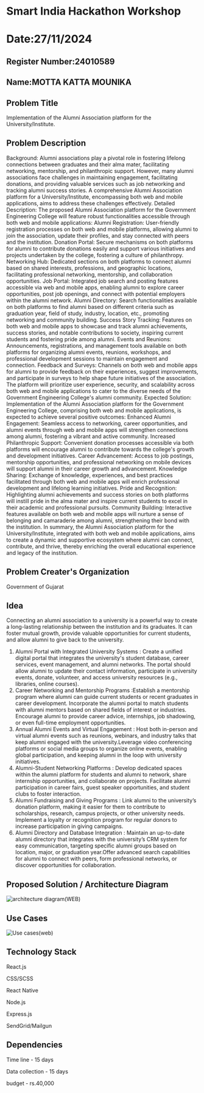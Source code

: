 # Smart India Hackathon Workshop
# Date:27/11/2024
## Register Number:24010589
## Name:MOTTA KATTA MOUNIKA
## Problem Title
Implementation of the Alumni Association platform for the University/Institute.
## Problem Description
Background: Alumni associations play a pivotal role in fostering lifelong connections between graduates and their alma mater, facilitating networking, mentorship, and philanthropic support. However, many alumni associations face challenges in maintaining engagement, facilitating donations, and providing valuable services such as job networking and tracking alumni success stories. A comprehensive Alumni Association platform for a University/Institute, encompassing both web and mobile applications, aims to address these challenges effectively. Detailed Description: The proposed Alumni Association platform for the Government Engineering College will feature robust functionalities accessible through both web and mobile applications: Alumni Registration: User-friendly registration processes on both web and mobile platforms, allowing alumni to join the association, update their profiles, and stay connected with peers and the institution. Donation Portal: Secure mechanisms on both platforms for alumni to contribute donations easily and support various initiatives and projects undertaken by the college, fostering a culture of philanthropy. Networking Hub: Dedicated sections on both platforms to connect alumni based on shared interests, professions, and geographic locations, facilitating professional networking, mentorship, and collaboration opportunities. Job Portal: Integrated job search and posting features accessible via web and mobile apps, enabling alumni to explore career opportunities, post job openings, and connect with potential employers within the alumni network. Alumni Directory: Search functionalities available on both platforms to find alumni based on different criteria such as graduation year, field of study, industry, location, etc., promoting networking and community building. Success Story Tracking: Features on both web and mobile apps to showcase and track alumni achievements, success stories, and notable contributions to society, inspiring current students and fostering pride among alumni. Events and Reunions: Announcements, registrations, and management tools available on both platforms for organizing alumni events, reunions, workshops, and professional development sessions to maintain engagement and connection. Feedback and Surveys: Channels on both web and mobile apps for alumni to provide feedback on their experiences, suggest improvements, and participate in surveys to help shape future initiatives of the association. The platform will prioritize user experience, security, and scalability across both web and mobile applications to cater to the diverse needs of the Government Engineering College's alumni community. Expected Solution: Implementation of the Alumni Association platform for the Government Engineering College, comprising both web and mobile applications, is expected to achieve several positive outcomes: Enhanced Alumni Engagement: Seamless access to networking, career opportunities, and alumni events through web and mobile apps will strengthen connections among alumni, fostering a vibrant and active community. Increased Philanthropic Support: Convenient donation processes accessible via both platforms will encourage alumni to contribute towards the college's growth and development initiatives. Career Advancement: Access to job postings, mentorship opportunities, and professional networking on mobile devices will support alumni in their career growth and advancement. Knowledge Sharing: Exchange of knowledge, experiences, and best practices facilitated through both web and mobile apps will enrich professional development and lifelong learning initiatives. Pride and Recognition: Highlighting alumni achievements and success stories on both platforms will instill pride in the alma mater and inspire current students to excel in their academic and professional pursuits. Community Building: Interactive features available on both web and mobile apps will nurture a sense of belonging and camaraderie among alumni, strengthening their bond with the institution. In summary, the Alumni Association platform for the University/Institute, integrated with both web and mobile applications, aims to create a dynamic and supportive ecosystem where alumni can connect, contribute, and thrive, thereby enriching the overall educational experience and legacy of the institution.
## Problem Creater's Organization
Government of Gujarat

## Idea
Connecting an alumni association to a university is a powerful way to create a long-lasting relationship between the institution and its graduates. It can foster mutual growth, provide valuable opportunities for current students, and allow alumni to give back to the university.
1. Alumni Portal with Integrated University Systems : Create a unified digital portal that integrates the university's student database, career services, event management, and alumni networks. The portal should allow alumni to update their contact information, participate in university events, donate, volunteer, and access university resources (e.g., libraries, online courses).
2. Career Networking and Mentorship Programs :Establish a mentorship program where alumni can guide current students or recent graduates in career development. Incorporate the alumni portal to match students with alumni mentors based on shared fields of interest or industries. Encourage alumni to provide career advice, internships, job shadowing, or even full-time employment opportunities.
3. Annual Alumni Events and Virtual Engagement : Host both in-person and virtual alumni events such as reunions, webinars, and industry talks that keep alumni engaged with the university.Leverage video conferencing platforms or social media groups to organize online events, enabling global participation, and keeping alumni in the loop with university initiatives.
4. Alumni-Student Networking Platforms : Develop dedicated spaces within the alumni platform for students and alumni to network, share internship opportunities, and collaborate on projects. Facilitate alumni participation in career fairs, guest speaker opportunities, and student clubs to foster interaction.
5. Alumni Fundraising and Giving Programs : Link alumni to the university’s donation platform, making it easier for them to contribute to scholarships, research, campus projects, or other university needs. Implement a loyalty or recognition program for regular donors to increase participation in giving campaigns.
6. Alumni Directory and Database Integration : Maintain an up-to-date alumni directory that integrates with the university’s CRM system for easy communication, targeting specific alumni groups based on location, major, or graduation year.Offer advanced search capabilities for alumni to connect with peers, form professional networks, or discover opportunities for collaboration.

## Proposed Solution / Architecture Diagram
![architecture diagram(WEB)](https://github.com/user-attachments/assets/73177791-c0c8-4232-a57b-d4937e138a8c)




## Use Cases
![Use cases(web)](https://github.com/user-attachments/assets/a15fee72-fcb2-4fea-b751-61b89c8b6e8f)





## Technology Stack
React.js

CSS/SCSS

React Native

Node.js

Express.js

SendGrid/Mailgun

## Dependencies
Time line - 15 days

Data collection - 15 days

budget - rs.40,000
